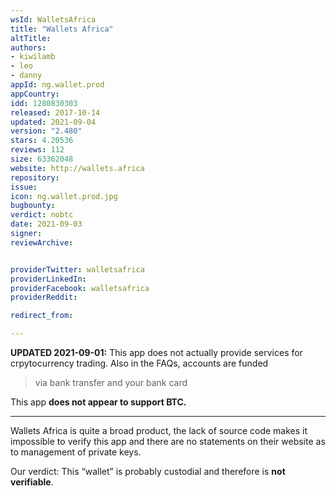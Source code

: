 ```yaml
---
wsId: WalletsAfrica
title: "Wallets Africa"
altTitle: 
authors:
- kiwilamb
- leo
- danny
appId: ng.wallet.prod
appCountry: 
idd: 1280830303
released: 2017-10-14
updated: 2021-09-04
version: "2.480"
stars: 4.20536
reviews: 112
size: 63362048
website: http://wallets.africa
repository: 
issue: 
icon: ng.wallet.prod.jpg
bugbounty: 
verdict: nobtc
date: 2021-09-03
signer: 
reviewArchive:


providerTwitter: walletsafrica
providerLinkedIn: 
providerFacebook: walletsafrica
providerReddit: 

redirect_from:

---
```


**UPDATED 2021-09-01:** This app does not actually provide services for crpytocurrency trading. Also in the FAQs, accounts are funded 

> via bank transfer and your bank card

This app **does not appear to support BTC.**

---
Wallets Africa is quite a broad product, the lack of source code makes it
impossible to verify this app and there are no statements on their website as to
management of private keys.

Our verdict: This “wallet” is probably custodial and therefore is
**not verifiable**.

